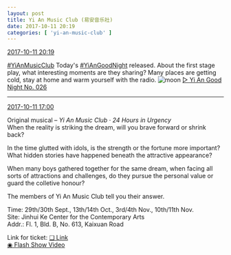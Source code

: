 ```yaml
---
layout: post
title: Yi An Music Club (易安音乐社)
date: 2017-10-11 20:19
categories: [ 'yi-an-music-club' ]
---
```


<div class="weibo-info">
  <a href="http://weibo.com/6094546964/FpUEIlKsh">2017-10-11 20:19</a>
</div>

[#YiAnMusicClub](http://weibo.com/p/100808beae2e3e05b17b64f63ebedca39f19b2/super_index) Today's [#YiAnGoodNight](http://weibo.com/p/10080892b104a59bff303ca883e7931b5b916e) released. About the first stage play, what interesting moments are they sharing? Many places are getting cold, stay at home and warm yourself with the radio. ![moon](http://img.t.sinajs.cn/t4/appstyle/expression/ext/normal/b9/moon.gif) [▷ Yi An Good Night No. 026](http://www.ximalaya.com/78339006/sound/54036677/)

<!-- more -->

---

<div class="weibo-info">
  <a href="http://weibo.com/6094546964/FpTlXwpD2">2017-10-11 17:00</a>
</div>

Original musical – *Yi An Music Club · 24 Hours in Urgency*  
When the reality is striking the dream, will you brave forward or shrink back?

In the time glutted with idols, is the strength or the fortune more important? What hidden stories have happened beneath the attractive appearance?

When many boys gathered together for the same dream, when facing all sorts of attractions and challenges, do they pursue the personal value or guard the colletive honour?

The members of Yi An Music Club tell you their answer.

Time: 29th/30th Sept., 13th/14th Oct., 3rd/4th Nov., 10th/11th Nov.  
Site: Jinhui Ke Center for the Contemporary Arts  
Addr.: Fl. 1, Bld. B, No. 613, Kaixuan Road

Link for ticket: [❏ Link](https://piao.damai.cn/131855.html)  
[◉ Flash Show Video](http://www.miaopai.com/show/7QPS9AoYLxkr6NDqN~pP-MOPzYS9xEbr62MS8A__.htm)
